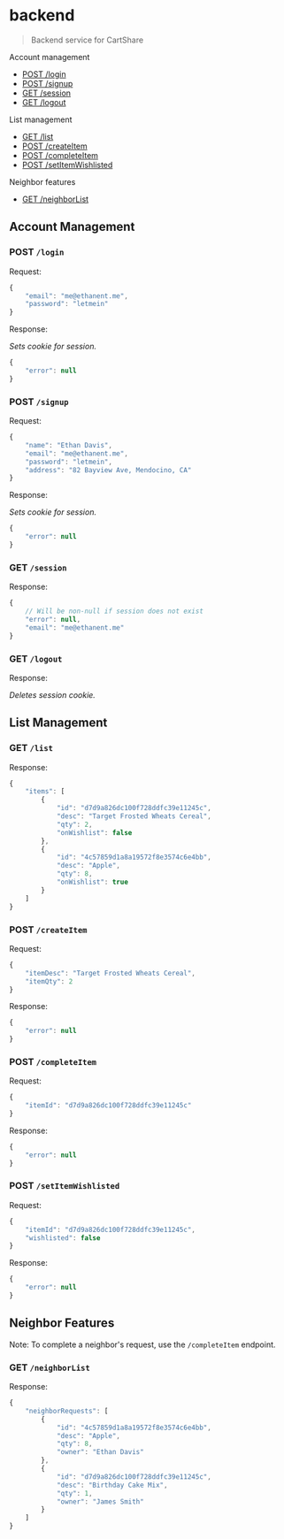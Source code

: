# backend
> Backend service for CartShare

Account management
- [POST /login](#post-login)
- [POST /signup](#post-signup)
- [GET /session](#get-session)
- [GET /logout](#get-logout)

List management
- [GET /list](#get-list)
- [POST /createItem](#post-createitem)
- [POST /completeItem](#post-completeitem)
- [POST /setItemWishlisted](#post-setitemwishlisted)

Neighbor features
- [GET /neighborList](#get-neighborlist)

## Account Management

### POST `/login`

Request:

```js
{
	"email": "me@ethanent.me",
	"password": "letmein"
}
```

Response:

*Sets cookie for session.*

```js
{
	"error": null
}
```

### POST `/signup`

Request:

```js
{
	"name": "Ethan Davis",
	"email": "me@ethanent.me",
	"password": "letmein",
	"address": "82 Bayview Ave, Mendocino, CA"
}
```

Response:

*Sets cookie for session.*

```js
{
	"error": null
}
```

### GET `/session`

Response:

```js
{
	// Will be non-null if session does not exist
	"error": null,
	"email": "me@ethanent.me"
}
```

### GET `/logout`

Response:

*Deletes session cookie.*

## List Management

### GET `/list`

Response:

```js
{
	"items": [
		{
			"id": "d7d9a826dc100f728ddfc39e11245c",
			"desc": "Target Frosted Wheats Cereal",
			"qty": 2,
			"onWishlist": false
		},
		{
			"id": "4c57859d1a8a19572f8e3574c6e4bb",
			"desc": "Apple",
			"qty": 8,
			"onWishlist": true
		}
	]
}
```

### POST `/createItem`

Request:

```js
{
	"itemDesc": "Target Frosted Wheats Cereal",
	"itemQty": 2
}
```

Response:

```js
{
	"error": null
}
```

### POST `/completeItem`

Request:

```js
{
	"itemId": "d7d9a826dc100f728ddfc39e11245c"
}
```

Response:

```js
{
	"error": null
}
```

### POST `/setItemWishlisted`

Request:

```js
{
	"itemId": "d7d9a826dc100f728ddfc39e11245c",
	"wishlisted": false
}
```

Response:

```js
{
	"error": null
}
```

## Neighbor Features

Note: To complete a neighbor's request, use the `/completeItem` endpoint.

### GET `/neighborList`

Response:

```js
{
	"neighborRequests": [
		{
			"id": "4c57859d1a8a19572f8e3574c6e4bb",
			"desc": "Apple",
			"qty": 8,
			"owner": "Ethan Davis"
		},
		{
			"id": "d7d9a826dc100f728ddfc39e11245c",
			"desc": "Birthday Cake Mix",
			"qty": 1,
			"owner": "James Smith"
		}
	]
}
```

